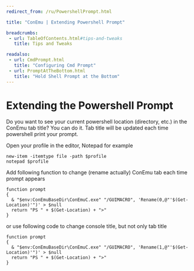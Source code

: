 ```yaml
---
redirect_from: /ru/PowershellPrompt.html

title: "ConEmu | Extending Powershell Prompt"

breadcrumbs:
 - url: TableOfContents.html#tips-and-tweaks
   title: Tips and Tweaks

readalso:
 - url: CmdPrompt.html
   title: "Configuring Cmd Prompt"
 - url: PromptAtTheBottom.html
   title: "Hold Shell Prompt at the Bottom"
---
```


# Extending the Powershell Prompt

Do you want to see your current powershell location
(directory, etc.) in the ConEmu tab title?
You can do it. Tab title will be updated each time
powershell print your prompt.

Open your profile in the editor, Notepad for example

~~~
new-item -itemtype file -path $profile
notepad $profile
~~~

Add following function to change (rename actually) ConEmu tab each time prompt appears

~~~
function prompt
{
  & "$env:ConEmuBaseDir\ConEmuC.exe" "/GUIMACRO", 'Rename(0,@"'$(Get-Location)'")' > $null
  return "PS " + $(Get-Location) + ">"
}
~~~

or use following code to change console title, but not only tab title

~~~
function prompt
{
  & "$env:ConEmuBaseDir\ConEmuC.exe" "/GUIMACRO", 'Rename(1,@"'$(Get-Location)'")' > $null
  return "PS " + $(Get-Location) + ">"
}
~~~

